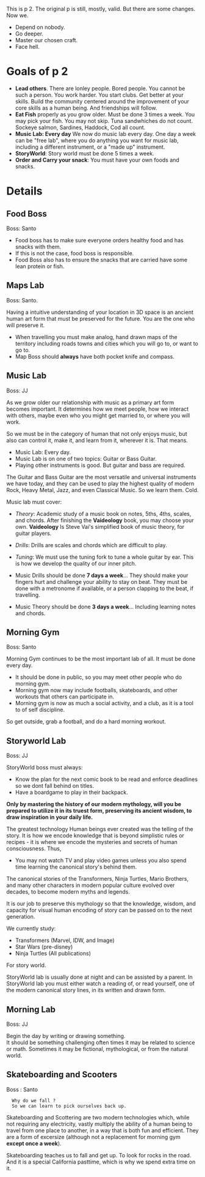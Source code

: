 This is p 2.
The original p is still, mostly, valid. 
But there are some changes.
Now we.
- Depend on nobody.
- Go deeper.
- Master our chosen craft.
- Face hell.

# Goals of p 2

- **Lead others**.  There are lonley people.  Bored people.  You cannot be such a person.  You work harder.  You start clubs.  Get better at your skills.  Build the community centered around the improvement of your core skills as a human being.  And friendships will follow.
- **Eat Fish** properly as you grow older.  Must be done 3 times a week.  You may pick your fish.  You may not skip.  Tuna sandwhiches do not count.  Sockeye salmon, Sardines, Haddock, Cod all count.
- **Music Lab: Every day** We now do music lab every day.  One day a week can be "free lab", where you do anything you want for music lab, including a different instrument, or a "made up" instrument.
- **StoryWorld**: Story world must be done 5 times a week.
- **Order and Carry your snack**: You must have your own foods and snacks.

# Details

## Food Boss

Boss: Santo
- Food boss has to make sure everyone orders healthy food and has snacks with them.
- If this is not the case, food boss is responsible.
- Food Boss also has to ensure the snacks that are carried have some lean protein or fish.

## Maps Lab

Boss: Santo.

Having a intuitive understanding of your location in 3D space is an ancient human art form that must be preserved for the future.  You are the one who will preserve it.

- When travelling you must make analog, hand drawn maps of the territory including roads
towns and cities which you will go to, or want to go to.
- Map Boss should **always** have both pocket knife and compass.

## Music Lab

Boss: JJ

As we grow older our relationship with music as a primary art form
becomes important.  It determines how we meet people, how we interact
with others, maybe even who you might get married to, or where you will work.

So we must be in the category of human that not only enjoys music, but also
can control it, make it, and learn from it, wherever it is.  That means.

- Music Lab: Every day.
- Music Lab is on one of two topics: Guitar or Bass Guitar.
- Playing other instruments is good.  But guitar and bass are required.

The Guitar and Bass Guitar are the most versatile and universal instruments we have today, and they can be used to play the highest quality of modern Rock, Heavy Metal, Jazz, and even Classical Music.  So we learn them.  Cold.

Music lab must cover:
- *Theory*: Academic study of a music book on notes, 5ths,  4ths, scales, and chords.  After finishing the **Vaideology** book, you may choose your own.  **Vaideology** Is Steve Vai's simplified book of music theory, for guitar players.
- *Drills*: Drills are scales and chords which are difficult to play.
- *Tuning*: We must use the tuning fork to tune a whole guitar by ear.  This is how
we develop the quality of our inner pitch.

- Music Drills should be done **7 days a week**... They should make your fingers hurt and challenge your ability to stay on beat.  They must be done with a metronome if available, or a person clapping to the beat, if travelling. 
- Music Theory should be done **3 days a week**... Including learning notes and chords.

## Morning Gym

Boss: Santo

Morning Gym continues to be the most important lab of all.  It must be done every day.
- It should be done in public, so you may meet other people who do morning gym.
- Morning gym now may include footballs, skateboards, and other workouts that others can participate in.
- Morning gym is now as much a social activity, and a club, as it is a tool to of self discipline.

So get outside, grab a football, and do a hard morning workout.

## Storyworld Lab

Boss: JJ

StoryWorld boss must always:
- Know the plan for the next comic book to be read and enforce deadlines so we dont fall behind on titles.
- Have a boardgame to play in their backpack.

**Only by mastering the history of our modern mythology, will you be prepared to utilize it in its truest form, preserving its ancient wisdom, to draw inspiration in your daily life.**

The greatest technology Human beings ever created was the telling of the story.  It is how we encode knowledge that
is beyond simplistic rules or recipes - it is where we encode the mysteries and secrets of human consciousness.
Thus,

- You may not watch TV and play video games unless you also spend time learning the canonical story's behind them.

The canonical stories of the Transformers, Ninja Turtles, Mario Brothers, and many other characters in modern
popular culture evolved over decades, to become modern myths and legends.    

It is our job to preserve this
mythology so that the knowledge, wisdom, and capacity for visual human encoding of story can be passed on to the next generation.

We currently study:

- Transformers (Marvel, IDW, and Image)
- Star Wars (pre-disney)
- Ninja Turtles (All publications)

For story world.  

StoryWorld lab is usually done at night and can be assisted by a parent.  In StoryWorld lab you must
either watch a reading of, or read yourself, one of the modern canonical story lines, in its written and drawn form.

## Morning Lab

Boss: JJ

Begin the day by writing or drawing something.  
It should be something challenging often times it may be related to science or math.
Sometimes it may be fictional, mythological, or from the natural world.

## Skateboarding and Scooters

Boss : Santo

```
  Why do we fall ?
  So we can learn to pick ourselves back up.
```

Skateboarding and Scottering are two modern technologies which, while not requiring any electricity, vastly multiply the ability of a human being to travel from one place to another, in a way that is both fun and efficient.  They are a form of excersize (although not a replacement for morning gym **except once a week**).

Skateboarding teaches us to fall and get up.  To look for rocks in the road.  And it is a special California pasttime, which is why we spend extra time on it.

